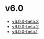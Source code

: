 # v6.0

* [v6.0.0-beta.3](v6.0.0-3.ja.md)
* [v6.0.0-beta.2](v6.0.0-2.ja.md)
* [v6.0.0-beta.1](v6.0.0-1.ja.md)
